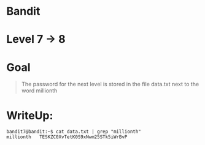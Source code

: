 # Bandit
# Level 7 -> 8
# Goal
> The password for the next level is stored in the file data.txt next to the word millionth
# WriteUp:

```
bandit7@bandit:~$ cat data.txt | grep "millionth"
millionth	TESKZC0XvTetK0S9xNwm25STk5iWrBvP

```
